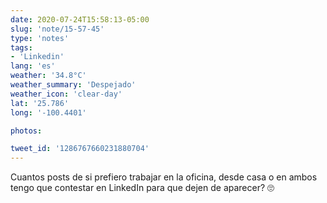 ```yaml
---
date: 2020-07-24T15:58:13-05:00
slug: 'note/15-57-45'
type: 'notes'
tags:
- 'Linkedin'
lang: 'es'
weather: '34.8°C'
weather_summary: 'Despejado'
weather_icon: 'clear-day'
lat: '25.786'
long: '-100.4401'

photos:

tweet_id: '1286767660231880704'
---
```

Cuantos posts de si prefiero trabajar en la oficina, desde casa o en ambos tengo que contestar en LinkedIn para que dejen de aparecer? 🙄  